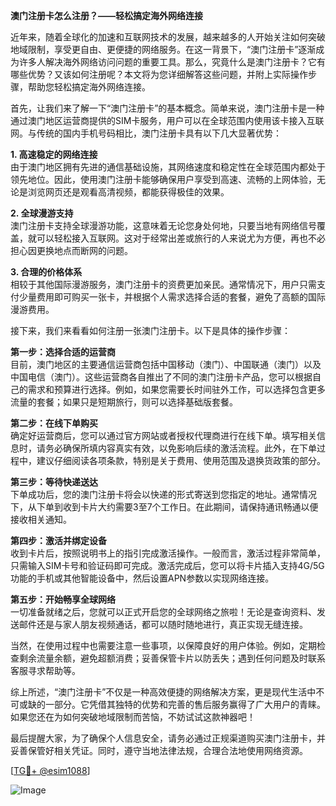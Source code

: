 **澳门注册卡怎么注册？——轻松搞定海外网络连接**

近年来，随着全球化的加速和互联网技术的发展，越来越多的人开始关注如何突破地域限制，享受更自由、更便捷的网络服务。在这一背景下，“澳门注册卡”逐渐成为许多人解决海外网络访问问题的重要工具。那么，究竟什么是澳门注册卡？它有哪些优势？又该如何注册呢？本文将为您详细解答这些问题，并附上实际操作步骤，帮助您轻松搞定海外网络连接。

首先，让我们来了解一下“澳门注册卡”的基本概念。简单来说，澳门注册卡是一种通过澳门地区运营商提供的SIM卡服务，用户可以在全球范围内使用该卡接入互联网。与传统的国内手机号码相比，澳门注册卡具有以下几大显著优势：

**1. 高速稳定的网络连接**  
由于澳门地区拥有先进的通信基础设施，其网络速度和稳定性在全球范围内都处于领先地位。因此，使用澳门注册卡能够确保用户享受到高速、流畅的上网体验，无论是浏览网页还是观看高清视频，都能获得极佳的效果。

**2. 全球漫游支持**  
澳门注册卡支持全球漫游功能，这意味着无论您身处何地，只要当地有网络信号覆盖，就可以轻松接入互联网。这对于经常出差或旅行的人来说尤为方便，再也不必担心因更换地点而断网的问题。

**3. 合理的价格体系**  
相较于其他国际漫游服务，澳门注册卡的资费更加亲民。通常情况下，用户只需支付少量费用即可购买一张卡，并根据个人需求选择合适的套餐，避免了高额的国际漫游费用。

接下来，我们来看看如何注册一张澳门注册卡。以下是具体的操作步骤：

**第一步：选择合适的运营商**  
目前，澳门地区的主要通信运营商包括中国移动（澳门）、中国联通（澳门）以及中国电信（澳门）。这些运营商各自推出了不同的澳门注册卡产品，您可以根据自己的需求和预算进行选择。例如，如果您需要长时间驻外工作，可以选择包含更多流量的套餐；如果只是短期旅行，则可以选择基础版套餐。

**第二步：在线下单购买**  
确定好运营商后，您可以通过官方网站或者授权代理商进行在线下单。填写相关信息时，请务必确保所填内容真实有效，以免影响后续的激活流程。此外，在下单过程中，建议仔细阅读各项条款，特别是关于费用、使用范围及退换货政策的部分。

**第三步：等待快递送达**  
下单成功后，您的澳门注册卡将会以快递的形式寄送到您指定的地址。通常情况下，从下单到收到卡片大约需要3至7个工作日。在此期间，请保持通讯畅通以便接收相关通知。

**第四步：激活并绑定设备**  
收到卡片后，按照说明书上的指引完成激活操作。一般而言，激活过程非常简单，只需输入SIM卡号和验证码即可完成。激活完成后，您可以将卡片插入支持4G/5G功能的手机或其他智能设备中，然后设置APN参数以实现网络连接。

**第五步：开始畅享全球网络**  
一切准备就绪之后，您就可以正式开启您的全球网络之旅啦！无论是查询资料、发送邮件还是与家人朋友视频通话，都可以随时随地进行，真正实现无缝连接。

当然，在使用过程中也需要注意一些事项，以保障良好的用户体验。例如，定期检查剩余流量余额，避免超额消费；妥善保管卡片以防丢失；遇到任何问题及时联系客服寻求帮助等。

综上所述，“澳门注册卡”不仅是一种高效便捷的网络解决方案，更是现代生活中不可或缺的一部分。它凭借其独特的优势和完善的售后服务赢得了广大用户的青睐。如果您还在为如何突破地域限制而苦恼，不妨试试这款神器吧！

最后提醒大家，为了确保个人信息安全，请务必通过正规渠道购买澳门注册卡，并妥善保管好相关凭证。同时，遵守当地法律法规，合理合法地使用网络资源。

[[TG💪+ @esim1088](https://t.me/s/esim1088)]

![Image](https://i.postimg.cc/4NQfJmqS/Snipaste-2025-05-13-00-14-12.png)